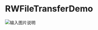 # RWFileTransferDemo
![输入图片说明](https://gitee.com/RyanPeng/RWFileTransferDemo/blob/master/1.JPG "在这里输入图片标题")